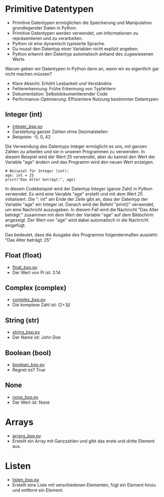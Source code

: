 
# Primitive Datentypen

- Primitive Datentypen ermöglichen die Speicherung und Manipulation grundlegender Daten in Python.
- Primitive Datentypen werden verwendet, um Informationen zu repräsentieren und zu verarbeiten.
- Python ist eine dynamisch typisierte Sprache.
- Du musst den Datentyp einer Variablen nicht explizit angeben.
- Python erkennt den Datentyp automatisch anhand des zugewiesenen Werts.

Warum geben wir Datentypen in Python dann an, wenn wir es eigentlich gar nicht machen müssen?
- Klare Absicht: Erhöht Lesbarkeit und Verständnis
- Fehlererkennung: Frühe Erkennung von Typfehlern
- Dokumentation: Selbstdokumentierender Code
- Performance-Optimierung: Effizientere Nutzung bestimmter Datentypen


## Integer (int)

- [integer_bsp.py](./primitive-datentypen/interger_bsp.py)
- Darstellung ganzer Zahlen ohne Dezimalstellen
- Beispiele: -5, 0, 42

Die Verwendung des Datentyps Integer ermöglicht es uns, mit ganzen Zahlen zu arbeiten und sie in unseren Programmen zu verwenden. In diesem Beispiel wird der Wert 25 verwendet, aber du kannst den Wert der Variable "age" ändern und das Programm wird den neuen Wert anzeigen.
`````
# Beispiel für Integer (int):
age: int = 25
print("Das Alter beträgt:", age)
`````
In diesem Codebeispiel wird der Datentyp Integer (ganze Zahl) in Python verwendet. Es wird eine Variable "age" erstellt und mit dem Wert 25 initialisiert. Die ": int" am Ende der Zeile gibt an, dass der Datentyp der Variable "age" ein Integer ist. Danach wird der Befehl "print()" verwendet, um eine Nachricht auszugeben. In diesem Fall wird die Nachricht "Das Alter beträgt:" zusammen mit dem Wert der Variable "age" auf dem Bildschirm angezeigt. Der Wert von "age" wird dabei automatisch in die Nachricht eingefügt.

Das bedeutet, dass die Ausgabe des Programms folgendermaßen aussieht:
"Das Alter beträgt: 25"


## Float (float)

- [float_bsp.py](./primitive-datentypen/float_bsp.py)
- Der Wert von Pi ist: 3.14

## Complex (complex)

- [complex_bsp.py](./primitive-datentypen/complex_bsp.py)
- Die komplexe Zahl ist: (2+3j)

## String (str)

- [string_bsp.py](./primitive-datentypen/string_bsp.py)
- Der Name ist: John Doe

## Boolean (bool)

- [boolean_bsp.py](./primitive-datentypen/boolean_bsp.py)
- Regnet es? True

## None

- [none_bsp.py](./primitive-datentypen/none_bsp.py)
- Der Wert ist: None

# Arrays

- [arrays_bsp.py](./arrays/arrays_bsp.py)
- Erstellt ein Array mit Ganzzahlen und gibt das erste und dritte Element aus.

# Listen

- [listen_bsp.py](./listen/listen_bsp.py)
- Erstellt eine Liste mit verschiedenen Elementen, fügt ein Element hinzu und entfernt ein Element.

